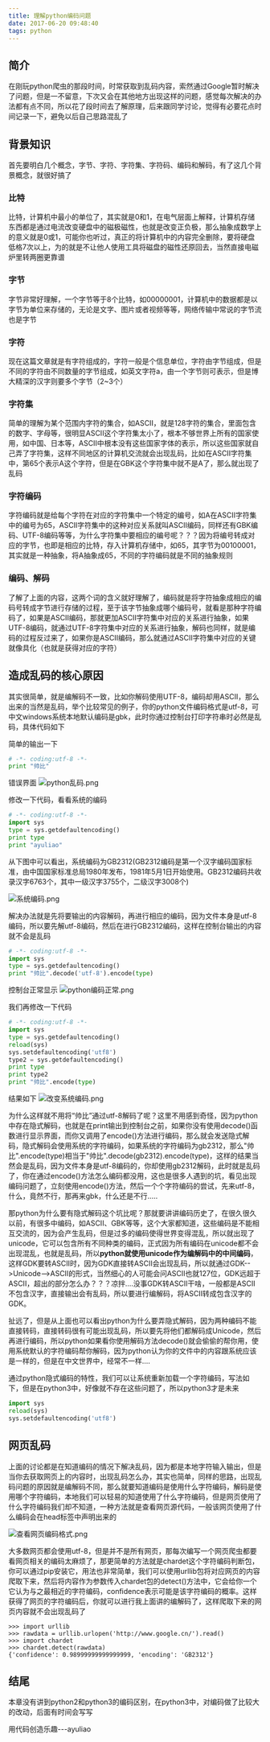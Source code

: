```yaml
---
title: 理解python编码问题
date: 2017-06-20 09:48:40
tags: python
---
```


## 简介
在刚玩python爬虫的那段时间，时常获取到乱码内容，索然通过Google暂时解决了问题，但是一不留意，下次又会在其他地方出现这样的问题，感觉每次解决的办法都有点不同，所以花了段时间去了解原理，后来跟同学讨论，觉得有必要花点时间记录一下，避免以后自己思路混乱了

## 背景知识
首先要明白几个概念，字节、字符、字符集、字符码、编码和解码，有了这几个背景概念，就很好搞了

### 比特
比特，计算机中最小的单位了，其实就是0和1，在电气层面上解释，计算机存储东西都是通过电流改变硬盘中的磁极磁性，也就是改变正负极，那么抽象成数学上的意义就是0或1，可能你也听过，真正的将计算机中的内容完全删除，要将硬盘低格7次以上，为的就是不让他人使用工具将磁盘的磁性还原回去，当然直接电磁炉里转两圈更靠谱

### 字节
字节非常好理解，一个字节等于8个比特，如00000001，计算机中的数据都是以字节为单位来存储的，无论是文字、图片或者视频等等，网络传输中常说的字节流也是字节

### 字符
现在这篇文章就是有字符组成的，字符一般是个信息单位，字符由字节组成，但是不同的字符由不同数量的字节组成，如英文字符a，由一个字节则可表示，但是博大精深的汉字则要多个字节（2~3个）

### 字符集
简单的理解为某个范围内字符的集合，如ASCII，就是128字符的集合，里面包含的数字、字母等，很明显ASCII这个字符集太小了，根本不够世界上所有的国家使用，如中国、日本等，ASCII中根本没有这些国家字体的表示，所以这些国家就自己弄了字符集，这样不同地区的计算机交流就会出现乱码，比如在ASCII字符集中，第65个表示A这个字符，但是在GBK这个字符集中就不是A了，那么就出现了乱码

### 字符编码
字符编码就是给每个字符在对应的字符集中一个特定的编号，如A在ASCII字符集中的编号为65，ASCII字符集中的这种对应关系就叫ASCII编码，同样还有GBK编码、UTF-8编码等等，为什么字符集中要相应的编号呢？？？因为将编号转成对应的字节，也即是相应的比特，存入计算机存储中，如65，其字节为00100001，其实就是一种抽象，将A抽象成65，不同的字符编码就是不同的抽象规则

### 编码、解码
了解了上面的内容，这两个词的含义就好理解了，编码就是将字符抽象成相应的编码号转成字节进行存储的过程，至于该字节抽象成哪个编码号，就看是那种字符编码了，如果是ASCII编码，那就更加ASCII字符集中对应的关系进行抽象，如果UTF-8编码，就通过UTF-8字符集中对应的关系进行抽象，解码也同样，就是编码的过程反过来了，如果你是ASCII编码，那么就通过ASCII字符集中对应的关键就像具化（也就是获得对应的字符）

## 造成乱码的核心原因
其实很简单，就是编解码不一致，比如你解码使用UTF-8，编码却用ASCII，那么出来的当然是乱码，举个比较常见的例子，你的python文件编码格式是utf-8，可中文windows系统本地默认编码是gbk，此时你通过控制台打印字符串时必然是乱码，具体代码如下

简单的输出一下
```python
# -*- coding:utf-8 -*-
print "帅比"
```

错误界面
![python乱码.png](http://obfs4iize.bkt.clouddn.com/python%E4%B9%B1%E7%A0%81.png)

修改一下代码，看看系统的编码

```python
# -*- coding:utf-8 -*-
import sys
type = sys.getdefaultencoding() 
print type
print "ayuliao"
```

从下图中可以看出，系统编码为GB2312(GB2312编码是第一个汉字编码国家标准，由中国国家标准总局1980年发布，1981年5月1日开始使用。GB2312编码共收录汉字6763个，其中一级汉字3755个，二级汉字3008个)

![系统编码.png](http://obfs4iize.bkt.clouddn.com/%E7%B3%BB%E7%BB%9F%E7%BC%96%E7%A0%81.png)

解决办法就是先将要输出的内容解码，再进行相应的编码，因为文件本身是utf-8编码，所以要先解utf-8编码，然后在进行GB2312编码，这样在控制台输出的内容就不会是乱码

```python
# -*- coding:utf-8 -*-
import sys
type = sys.getdefaultencoding() 
print "帅比".decode('utf-8').encode(type)
```

控制台正常显示
![python编码正常.png](http://obfs4iize.bkt.clouddn.com/python%E7%BC%96%E7%A0%81%E6%AD%A3%E5%B8%B8.png)

我们再修改一下代码
```python
# -*- coding:utf-8 -*-
import sys
type = sys.getdefaultencoding() 
reload(sys)
sys.setdefaultencoding('utf8')
type2 = sys.getdefaultencoding()
print type
print type2
print "帅比".encode(type)
```

结果如下
![改变系统编码.png](http://obfs4iize.bkt.clouddn.com/%E6%94%B9%E5%8F%98%E7%B3%BB%E7%BB%9F%E7%BC%96%E7%A0%81.png)

为什么这样就不用将“帅比”通过utf-8解码了呢？这里不用感到奇怪，因为python中存在隐式解码，也就是在print输出到控制台之前，如果你没有使用decode()函数进行显示界面，而你又调用了encode()方法进行编码，那么就会发送隐式解码，隐式解码会使用系统的字符编码，如果系统的字符编码为gb2312，那么"帅比".encode(type)相当于"帅比".decode(gb2312).encode(type)，这样的结果当然会是乱码，因为文件本身是utf-8编码的，你却使用gb2312解码，此时就是乱码了，你在通过encode()方法怎么编码都没用，这也是很多人遇到的坑，看见出现编码问题了，立刻使用encode()方法，然后一个个字符编码的尝试，先来utf-8，什么，竟然不行，那再来gbk，什么还是不行.....

那python为什么要有隐式解码这个坑比呢？那就要讲讲编码历史了，在很久很久以前，有很多中编码，如ASCII、GBK等等，这个大家都知道，这些编码是不能相互交流的，因为会产生乱码，但是过多的编码使得世界变得混乱，所以就出现了unicode，它可以包含所有不同种类的编码，正式因为所有编码在unicode都不会出现混乱，也就是乱码，所以**python就使用unicode作为编解码中的中间编码**，这样GDK要转ASCII时，因为GDK直接转ASCII会出现乱码，所以就通过GDK-->Unicode-->ASCII的形式，当然细心的人可能会问ASCII也就127位，GDK远超于ASCII，超出的部分怎么办？？？凉拌....没事GDK转ASCII干啥，一般都是ASCII不包含汉字，直接输出会有乱码，所以要进行编解码，将ASCII转成包含汉字的GDK。

扯远了，但是从上面也可以看出python为什么要弄隐式解码，因为两种编码不能直接转码，直接转码很有可能出现乱码，所以要先将他们都解码成Unicode，然后再进行编码，所以python如果看你使用解码方法decode()就会偷偷的帮你用，使用系统默认的字符编码帮你解码，因为python认为你的文件中的内容跟系统应该是一样的，但是在中文世界中，经常不一样....

通过python隐式编码的特性，我们可以让系统重新加载一个字符编码，写法如下，但是在python3中，好像就不存在这些问题了，所以python3才是未来

```python
import sys
reload(sys)
sys.setdefaultencoding('utf8')
```

## 网页乱码
上面的讨论都是在知道编码的情况下解决乱码，因为都是本地字符输入输出，但是当你去获取网页上的内容时，出现乱码怎么办，其实也简单，同样的思路，出现乱码问题的原因就是编解码不同，那么就要知道编码是使用什么字符编码，解码是使用哪个字符编码，本地我们可以轻易的知道使用了什么字符编码，但是网页使用了什么字符编码我们却不知道，一种方法就是查看网页源代码，一般该网页使用了什么编码会在head标签中声明出来的

![查看网页编码格式.png](http://obfs4iize.bkt.clouddn.com/%E6%9F%A5%E7%9C%8B%E7%BD%91%E9%A1%B5%E7%BC%96%E7%A0%81%E6%A0%BC%E5%BC%8F.png)

大多数网页都会使用utf-8，但是并不是所有网页，那每次编写一个网页爬虫都要看网页相关的编码太麻烦了，那更简单的方法就是chardet这个字符编码判断包，你可以通过pip安装它，用法也非常简单，我们可以使用urllib包将对应网页的内容爬取下来，然后将内容作为参数传入chardet包的detect()方法中，它会给你一个它认为与之最相近的字符编码，confidence表示可能是该字符编码的概率。这样获得了网页的字符编码后，你就可以进行我上面讲的编解码了，这样爬取下来的网页内容就不会出现乱码了

```
>>> import urllib
>>> rawdata = urllib.urlopen('http://www.google.cn/').read()
>>> import chardet
>>> chardet.detect(rawdata)
{'confidence': 0.98999999999999999, 'encoding': 'GB2312'}
```

## 结尾
本章没有讲到python2和python3的编码区别，在python3中，对编码做了比较大的改动，后面有时间会写写

用代码创造乐趣---ayuliao